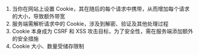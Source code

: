 1. 当你在网站上设置 Cookie，其在随后的每个请求中携带，从而增加每个请求的大小，导致额外带宽
2. 服务端需解析请求中的 Cookie，涉及到解密、验证及其他处理过程
3. Cookie 本身成为 CSRF 和 XSS 攻击目标，为了安全性，需在服务端添加额外的安全措施
4. Cookie 大小、数量受储存限制
